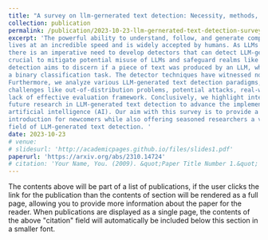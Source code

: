 ```yaml
---
title: "A survey on llm-gernerated text detection: Necessity, methods, and future directions"
collection: publication
permalink: /publication/2023-10-23-llm-gernerated-text-detection-survey
excerpt: 'The powerful ability to understand, follow, and generate complex language emerging from large language models (LLMs) makes LLM-generated text flood many areas of our daily
lives at an incredible speed and is widely accepted by humans. As LLMs continue to expand,
there is an imperative need to develop detectors that can detect LLM-generated text. This is
crucial to mitigate potential misuse of LLMs and safeguard realms like artistic expression and social networks from harmful influence of LLM-generated content. The LLM-generated text
detection aims to discern if a piece of text was produced by an LLM, which is essentially
a binary classification task. The detector techniques have witnessed notable advancements recently, propelled by innovations in watermarking techniques, statistics-based detectors, neuralbase detectors, and human-assisted methods. In this survey, we collate recent research breakthroughs in this area and underscore the pressing need to bolster detector research. We also delve into prevalent datasets, elucidating their limitations and developmental requirements.
Furthermore, we analyze various LLM-generated text detection paradigms, shedding light on
challenges like out-of-distribution problems, potential attacks, real-world data issues and the
lack of effective evaluation framework. Conclusively, we highlight interesting directions for
future research in LLM-generated text detection to advance the implementation of responsible
artificial intelligence (AI). Our aim with this survey is to provide a clear and comprehensive
introduction for newcomers while also offering seasoned researchers a valuable update in the
field of LLM-generated text detection. '
date: 2023-10-23
# venue: 
# slidesurl: 'http://academicpages.github.io/files/slides1.pdf'
paperurl: 'https://arxiv.org/abs/2310.14724'
# citation: 'Your Name, You. (2009). &quot;Paper Title Number 1.&quot; <i>Journal 1</i>. 1(1).'
---
```


The contents above will be part of a list of publications, if the user clicks the link for the publication than the contents of section will be rendered as a full page, allowing you to provide more information about the paper for the reader. When publications are displayed as a single page, the contents of the above "citation" field will automatically be included below this section in a smaller font.